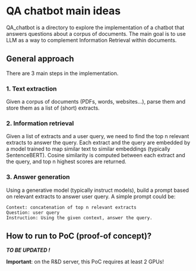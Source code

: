 # QA chatbot main ideas

QA_chatbot is a directory to explore the implementation of a chatbot that answers questions about a corpus of documents.
The main goal is to use LLM as a way to complement Information Retrieval within documents.


## General approach
There are 3 main steps in the implementation.

### 1. Text extraction

Given a corpus of documents (PDFs, words, websites...), parse them and store them as a list of (short) extracts.

### 2. Information retrieval

Given a list of extracts and a user query, we need to find the top n relevant extracts to answer the query. Each extract and the query are embedded by a model trained to map similar text to similar embeddings (typically SentenceBERT). Cosine similarity is computed between each extract and the query, and top n highest scores are returned.

### 3. Answer generation

Using a generative model (typically instruct models), build a prompt based on relevant extracts to answer user query. A simple prompt could be:

```
Context: concatenation of top n relevant extracts
Question: user query
Instruction: Using the given context, answer the query.
```

## How to run to PoC (proof-of concept)?

***TO BE UPDATED !***

**Important**: on the R&D server, this PoC requires at least 2 GPUs!